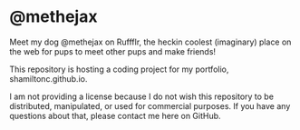 # @methejax
Meet my dog @methejax on Ruffflr, the heckin coolest (imaginary) place on the web for pups to meet other pups and make friends!

This repository is hosting a coding project for my portfolio, shamiltonc.github.io.

I am not providing a license because I do not wish this repository to be distributed, manipulated, or used for commercial purposes. If you have any questions about that, please contact me here on GitHub.
